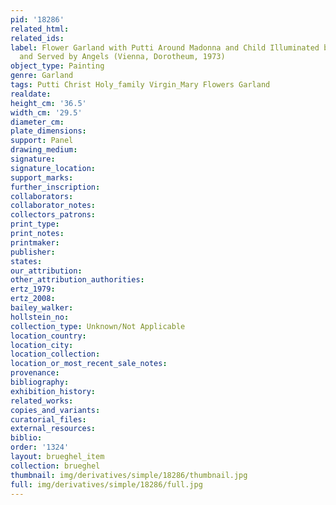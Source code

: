 ```yaml
---
pid: '18286'
related_html: 
related_ids: 
label: Flower Garland with Putti Around Madonna and Child Illuminated by Holy Spirit
  and Served by Angels (Vienna, Dorotheum, 1973)
object_type: Painting
genre: Garland
tags: Putti Christ Holy_family Virgin_Mary Flowers Garland
realdate: 
height_cm: '36.5'
width_cm: '29.5'
diameter_cm: 
plate_dimensions: 
support: Panel
drawing_medium: 
signature: 
signature_location: 
support_marks: 
further_inscription: 
collaborators: 
collaborator_notes: 
collectors_patrons: 
print_type: 
print_notes: 
printmaker: 
publisher: 
states: 
our_attribution: 
other_attribution_authorities: 
ertz_1979: 
ertz_2008: 
bailey_walker: 
hollstein_no: 
collection_type: Unknown/Not Applicable
location_country: 
location_city: 
location_collection: 
location_or_most_recent_sale_notes: 
provenance: 
bibliography: 
exhibition_history: 
related_works: 
copies_and_variants: 
curatorial_files: 
external_resources: 
biblio: 
order: '1324'
layout: brueghel_item
collection: brueghel
thumbnail: img/derivatives/simple/18286/thumbnail.jpg
full: img/derivatives/simple/18286/full.jpg
---
```

